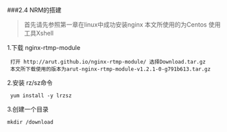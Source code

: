 ###2.4 NRM的搭建
>首先请先参照第一章在linux中成功安装nginx
本文所使用的为Centos
使用工具Xshell

1.下载 nginx-rtmp-module


```
 打开 http://arut.github.io/nginx-rtmp-module/ 选择Download.tar.gz
 本文所下载使用的版本为arut-nginx-rtmp-module-v1.2.1-0-g791b613.tar.gz
```

2.安装 rz/sz命令

```
 yum install -y lrzsz
```
  
3.创建一个目录

```
mkdir /download
```


